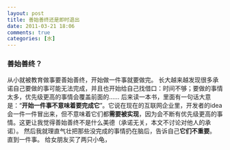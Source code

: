 ```yaml
---
layout: post
title: 善始善终还是即时退出
date: 2011-03-21 18:06
comments: true
categories: [水]
---
```

<h3>善始善终？</h3>
从小就被教育做事要善始善终，开始做一件事就要做完。
长大越来越发现很多承诺自己要做的事可能无法完成，并且也开始给自己找借口：时间不够；要做的事情太多，优先级更高的事情会覆盖前面的……
后来读一本书，里面有一句话大意是：“﻿<strong>开始一件事不意味着要完成它</strong>”。它说在现在的互联网企业里，开发者的idea会一件一件冒出来，但不意味着它们都<strong>需要被实现</strong>，因为会不断有优先级更高的事情。这更让我觉得善始善终不是什么美德（承诺无关，本文不讨论对他人的承诺）。
然后我就理直气壮把那些没完成的事情扔在脑后，告诉自己<strong>它们不重要</strong>。
直到一件事。
给女朋友买了两只小龟，
